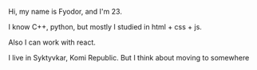 Hi, my name is Fyodor, and I'm 23.

I know C++, python, but mostly I studied in html + css + js.

Also I can work with react.

I live in Syktyvkar, Komi Republic. But I think about moving to somewhere

